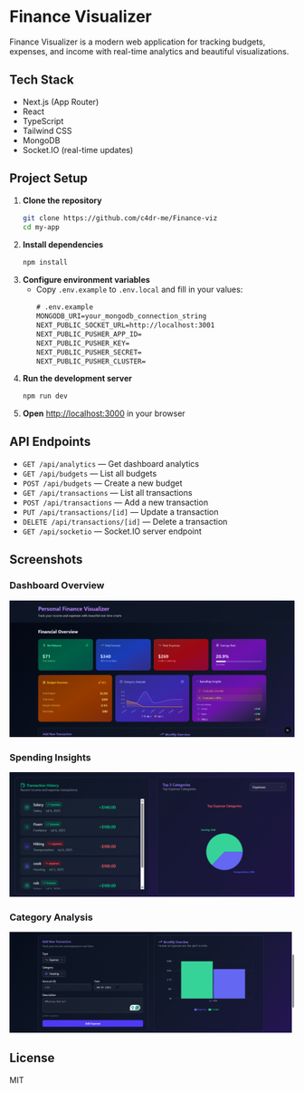 # Finance Visualizer

Finance Visualizer is a modern web application for tracking budgets, expenses, and income with real-time analytics and beautiful visualizations.

## Tech Stack

- Next.js (App Router)
- React
- TypeScript
- Tailwind CSS
- MongoDB
- Socket.IO (real-time updates)

## Project Setup

1. **Clone the repository**
   ```sh
   git clone https://github.com/c4dr-me/Finance-viz
   cd my-app
   ```
2. **Install dependencies**
   ```sh
   npm install
   ```
3. **Configure environment variables**
   - Copy `.env.example` to `.env.local` and fill in your values:
     ```env
     # .env.example
     MONGODB_URI=your_mongodb_connection_string
     NEXT_PUBLIC_SOCKET_URL=http://localhost:3001
     NEXT_PUBLIC_PUSHER_APP_ID=
     NEXT_PUBLIC_PUSHER_KEY=
     NEXT_PUBLIC_PUSHER_SECRET=
     NEXT_PUBLIC_PUSHER_CLUSTER=
     ```
4. **Run the development server**
   ```sh
   npm run dev
   ```
5. **Open** [http://localhost:3000](http://localhost:3000) in your browser

## API Endpoints

- `GET /api/analytics` — Get dashboard analytics
- `GET /api/budgets` — List all budgets
- `POST /api/budgets` — Create a new budget
- `GET /api/transactions` — List all transactions
- `POST /api/transactions` — Add a new transaction
- `PUT /api/transactions/[id]` — Update a transaction
- `DELETE /api/transactions/[id]` — Delete a transaction
- `GET /api/socketio` — Socket.IO server endpoint

## Screenshots

### Dashboard Overview

![Dashboard Overview](public/image_1.png)

### Spending Insights

![Spending Insights](public/image.png)

### Category Analysis

![Category Analysis](public/image_2.png)

## License

MIT
